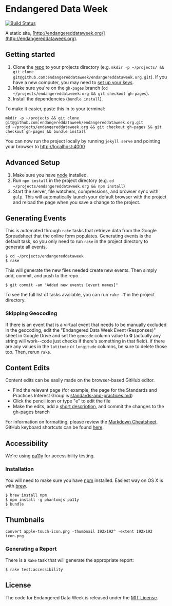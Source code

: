 # Endangered Data Week

[![Build Status](https://travis-ci.org/endangereddataweek/endangereddataweek.org.svg?branch=gh-pages)](https://travis-ci.org/endangereddataweek/endangereddataweek.org)

A static site, [http://endangereddataweek.org/](http://endangereddataweek.org).

## Getting started

1. Clone the [repo](https://github.com/endangereddataweek/endangereddataweek.org) to your projects directory (e.g. `mkdir -p ~/projects/ && git clone git@github.com:endangereddataweek/endangereddataweek.org.git`). If you have a new computer, you may need to [set up your keys](https://help.github.com/articles/generating-ssh-keys/).
2. Make sure you're on the `gh-pages` branch (`cd ~/projects/endangereddataweek.org && git checkout gh-pages`).
3. Install the dependencies (`bundle install`).

To make it easier, paste this in to your terminal:

```
mkdir -p ~/projects && git clone git@github.com:endangereddataweek/endangereddataweek.org.git
cd ~/projects/endangereddataweek.org && git checkout gh-pages && git checkout gh-pages && bundle install
```

You can now run the project locally by running `jekyll serve` and pointing your browser to <http://localhost:4000>

## Advanced Setup

1. Make sure you have [node](https://nodejs.org/en/download/) installed.
2. Run `npm install` in the project directory (e.g. `cd ~/projects/endangereddataweek.org && npm install`)
3. Start the server, file watchers, compressions, and browser sync with `gulp`. This will automatically launch your default browser with the project and reload the page when you save a change to the project.

## Generating Events

This is automated through `rake` tasks that retrieve data from the Google Spreadsheet that the online form populates. Generating events is the default task, so you only need to run `rake` in the project directory to generate all events.

```
$ cd ~/projects/endangereddataweek
$ rake
```

This will generate the new files needed create new events. Then simply add, commit, and push to the repo.

```
$ git commit -am "Added new events [event names]"
```

To see the full list of tasks available, you can run `rake -T` in the project directory.

### Skipping Geocoding

If there is an event that is a virtual event that needs to be manually excluded in the geocoding, edit the "Endangered Data Week Event (Responses)" sheet in Google Drive and set the `geocode` column value to **0** (actually any string will work--code just checks if there's something in that field). if there are any values in the `latitude` or `longitude` columns, be sure to delete those too. Then, rerun `rake`.

## Content Edits

Content edits can be easily made on the browser-based GitHub editor.
- Find the relevant page (for example, the page for the Standards and
  Practices Interest Group is
[standards-and-practices.md](https://github.com/clirdlf/ndsa.org/blob/gh-pages/standards-and-practices.md))
- Click the pencil icon or type "e" to edit the file
- Make the edits, add a [short description](http://chris.beams.io/posts/git-commit/), and commit the changes to the
  gh-pages branch

For information on formatting, please review the [Markdown
  Cheatsheet](https://github.com/adam-p/markdown-here/wiki/Markdown-Cheatsheet). GitHub keyboard shortcuts can be found
[here](https://help.github.com/articles/using-keyboard-shortcuts/).

## Accessibility

We're using [pa11y](https://github.com/nature/pa11y) for accessibility testing.

### Installation

You will need to make sure you have [npm](https://www.npmjs.com/) installed.
Easiest way on OS X is with [brew](http://brew.sh/).

```
$ brew install npm
$ npm install -g phantomjs pa11y
$ bundle
```

## Thumbnails

`convert apple-touch-icon.png -thumbnail 192x192^ -extent 192x192 icon.png`

### Generating a Report

There is a `Rake` task that will generate the appropriate report:

```
$ rake test:accessibility
```

## License

The code for Endangered Data Week is released under the [MIT License](LICENSE).
